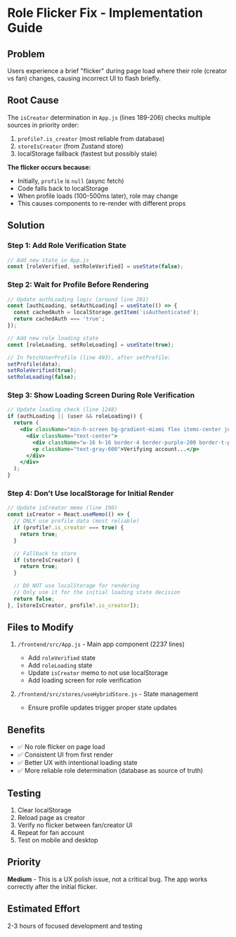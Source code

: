 # Role Flicker Fix - Implementation Guide

## Problem
Users experience a brief "flicker" during page load where their role (creator vs fan) changes, causing incorrect UI to flash briefly.

## Root Cause
The `isCreator` determination in `App.js` (lines 189-206) checks multiple sources in priority order:
1. `profile?.is_creator` (most reliable from database)
2. `storeIsCreator` (from Zustand store)
3. localStorage fallback (fastest but possibly stale)

**The flicker occurs because:**
- Initially, `profile` is `null` (async fetch)
- Code falls back to localStorage
- When profile loads (100-500ms later), role may change
- This causes components to re-render with different props

## Solution

### Step 1: Add Role Verification State
```jsx
// Add new state in App.js
const [roleVerified, setRoleVerified] = useState(false);
```

### Step 2: Wait for Profile Before Rendering
```jsx
// Update authLoading logic (around line 281)
const [authLoading, setAuthLoading] = useState(() => {
  const cachedAuth = localStorage.getItem('isAuthenticated');
  return cachedAuth === 'true';
});

// Add new role loading state
const [roleLoading, setRoleLoading] = useState(true);

// In fetchUserProfile (line 493), after setProfile:
setProfile(data);
setRoleVerified(true);
setRoleLoading(false);
```

### Step 3: Show Loading Screen During Role Verification
```jsx
// Update loading check (line 1248)
if (authLoading || (user && roleLoading)) {
  return (
    <div className="min-h-screen bg-gradient-miami flex items-center justify-center">
      <div className="text-center">
        <div className="w-16 h-16 border-4 border-purple-200 border-t-purple-600 rounded-full animate-spin mx-auto mb-4"></div>
        <p className="text-gray-600">Verifying account...</p>
      </div>
    </div>
  );
}
```

### Step 4: Don't Use localStorage for Initial Render
```jsx
// Update isCreator memo (line 190)
const isCreator = React.useMemo(() => {
  // ONLY use profile data (most reliable)
  if (profile?.is_creator === true) {
    return true;
  }

  // Fallback to store
  if (storeIsCreator) {
    return true;
  }

  // DO NOT use localStorage for rendering
  // Only use it for the initial loading state decision
  return false;
}, [storeIsCreator, profile?.is_creator]);
```

## Files to Modify
1. `/frontend/src/App.js` - Main app component (2237 lines)
   - Add `roleVerified` state
   - Add `roleLoading` state
   - Update `isCreator` memo to not use localStorage
   - Add loading screen for role verification

2. `/frontend/src/stores/useHybridStore.js` - State management
   - Ensure profile updates trigger proper state updates

## Benefits
- ✅ No role flicker on page load
- ✅ Consistent UI from first render
- ✅ Better UX with intentional loading state
- ✅ More reliable role determination (database as source of truth)

## Testing
1. Clear localStorage
2. Reload page as creator
3. Verify no flicker between fan/creator UI
4. Repeat for fan account
5. Test on mobile and desktop

## Priority
**Medium** - This is a UX polish issue, not a critical bug. The app works correctly after the initial flicker.

## Estimated Effort
2-3 hours of focused development and testing

